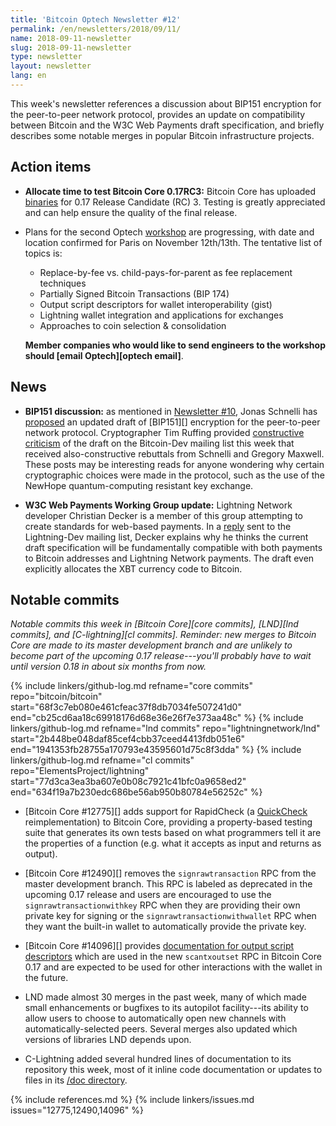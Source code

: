 ```yaml
---
title: 'Bitcoin Optech Newsletter #12'
permalink: /en/newsletters/2018/09/11/
name: 2018-09-11-newsletter
slug: 2018-09-11-newsletter
type: newsletter
layout: newsletter
lang: en
---
```

This week's newsletter references a discussion about BIP151 encryption
for the peer-to-peer network protocol, provides an update on
compatibility between Bitcoin and the W3C Web Payments draft
specification, and briefly describes some notable merges in popular
Bitcoin infrastructure projects.

## Action items

- **Allocate time to test Bitcoin Core 0.17RC3:** Bitcoin Core has
  uploaded [binaries][bcc 0.17] for 0.17 Release Candidate (RC) 3.
  Testing is greatly appreciated and can help ensure the quality of the
  final release.

- Plans for the second Optech [workshop][workshop] are progressing,
  with date and location confirmed for Paris on November 12th/13th. The
  tentative list of topics is:
    - Replace-by-fee vs. child-pays-for-parent as fee replacement techniques
    - Partially Signed Bitcoin Transactions (BIP 174)
    - Output script descriptors for wallet interoperability (gist)
    - Lightning wallet integration and applications for exchanges
    - Approaches to coin selection & consolidation

  **Member companies who would like to send engineers to the workshop should
  [email Optech][optech email]**.

## News

- **BIP151 discussion:** as mentioned in [Newsletter #10][news10 news],
  Jonas Schnelli has [proposed][schnelli bip151] an updated draft of
  [BIP151][] encryption for the peer-to-peer network protocol.
  Cryptographer Tim Ruffing provided [constructive criticism][ruffing
  bip151] of the draft on the Bitcoin-Dev mailing list this week that
  received also-constructive rebuttals from Schnelli and Gregory
  Maxwell.  These posts may be interesting reads for anyone wondering
  why certain cryptographic choices were made in the protocol, such as
  the use of the NewHope quantum-computing resistant key exchange.

- **W3C Web Payments Working Group update:** Lightning Network developer
  Christian Decker is a member of this group attempting to create
  standards for web-based payments.  In a [reply][decker w3c] sent to
  the Lightning-Dev mailing list, Decker explains why he thinks the
  current draft specification will be fundamentally compatible with both
  payments to Bitcoin addresses and Lightning Network payments.  The
  draft even explicitly allocates the XBT currency code to Bitcoin.

## Notable commits

*Notable commits this week in [Bitcoin Core][core commits], [LND][lnd
commits], and [C-lightning][cl commits].  Reminder: new merges to
Bitcoin Core are made to its master development branch and are unlikely
to become part of the upcoming 0.17 release---you'll probably have to
wait until version 0.18 in about six months from now.*

{% include linkers/github-log.md
  refname="core commits"
  repo="bitcoin/bitcoin"
  start="68f3c7eb080e461cfeac37f8db7034fe507241d0"
  end="cb25cd6aa18c69918176d68e36e26f7e373aa48c"
%}
{% include linkers/github-log.md
  refname="lnd commits"
  repo="lightningnetwork/lnd"
  start="2b448be048daf85cef4cbb37ceed4413fdb051e6"
  end="1941353fb28755a170793e43595601d75c8f3dda"
%}
{% include linkers/github-log.md
  refname="cl commits"
  repo="ElementsProject/lightning"
  start="77d3ca3ea3ba607e0b08c7921c41bfc0a9658ed2"
  end="634f19a7b230edc686be56ab950b80784e56252c"
%}

- [Bitcoin Core #12775][] adds support for RapidCheck (a [QuickCheck][]
  reimplementation) to Bitcoin Core, providing a property-based testing suite
  that generates its own tests based on what programmers tell it are the
  properties of a function (e.g. what it accepts as input and returns
  as output).

- [Bitcoin Core #12490][] removes the `signrawtransaction` RPC from the
  master development branch.  This RPC is labeled as deprecated in the
  upcoming 0.17 release and users are encouraged to use the
  `signrawtransactionwithkey` RPC when they are providing their own
  private key for signing or the `signrawtransactionwithwallet` RPC when
  they want the built-in wallet to automatically provide the private key.

- [Bitcoin Core #14096][] provides [documentation for output script
  descriptors][] which are used in the new `scantxoutset` RPC in Bitcoin
  Core 0.17 and are expected to be used for other interactions with the
  wallet in the future.

- LND made almost 30 merges in the past week, many of which made
  small enhancements or bugfixes to its autopilot facility---its ability
  to allow users to choose to automatically open new channels with
  automatically-selected peers.  Several merges also updated which
  versions of libraries LND depends upon.

- C-Lightning added several hundred lines of documentation to its
  repository this week, most of it inline code documentation or updates
  to files in its [/doc directory][c-lightning docs].

{% include references.md %}
{% include linkers/issues.md issues="12775,12490,14096" %}

[bcc 0.17]: https://bitcoincore.org/bin/bitcoin-core-0.17.0/
[workshop]: /workshops
[documentation for output script descriptors]: https://github.com/bitcoin/bitcoin/blob/master/doc/descriptors.md
[news10 news]: {{news10}}#news
[decker w3c]: https://lists.linuxfoundation.org/pipermail/lightning-dev/2018-August/001404.html
[schnelli bip151]: https://lists.linuxfoundation.org/pipermail/bitcoin-dev/2018-September/016355.html
[ruffing bip151]: https://lists.linuxfoundation.org/pipermail/bitcoin-dev/2018-September/016372.html
[quickcheck]: https://en.wikipedia.org/wiki/QuickCheck
[c-lightning docs]: https://github.com/ElementsProject/lightning/tree/master/doc

